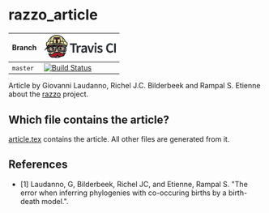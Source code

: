 # razzo_article

Branch|[![Travis CI logo](pics/TravisCI.png)](https://travis-ci.org)
---|---
`master`|[![Build Status](https://travis-ci.org/richelbilderbeek/razzo_article.svg?branch=master)](https://travis-ci.org/richelbilderbeek/razzo_article)

Article by Giovanni Laudanno, Richel J.C. Bilderbeek and Rampal S. Etienne 
about the [razzo](https://github.com/richelbilderbeek/razzo) project.

## Which file contains the article?

[article.tex](article.tex) contains the article. All other files are generated from it.

## References

 * [1] Laudanno, G, Bilderbeek, Richel JC, and Etienne, Rampal S. 
   "The error when inferring phylogenies with co-occuring births by a birth-death model.".
